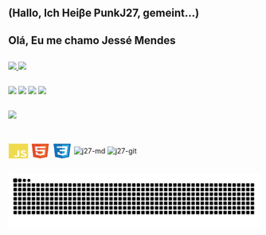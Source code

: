 ## (Hallo, Ich Heiβe PunkJ27, gemeint...)  
## Olá, Eu me chamo Jessé Mendes
<div style="display: inline_block; margin-top: 30px; margin-bottom: 30px;">
  <a href="https://github.com/J27mendes">
  <img height="180em" src="https://github-readme-stats.vercel.app/api?username=J27mendes&show_icons=true&theme=light&include_all_commits=true&count_private=true"/>
  <img height="180em" src="https://github-readme-stats.vercel.app/api/top-langs/?username=J27mendes&layout=compact&langs_count=16&theme=light"/>
<div style="display: inline_block; margin-top: 30px; margin-top:30px;">
  <a href="https://www.youtube.com/results?search_query=genese+maldita" target="_blank"><img src="https://img.shields.io/badge/-GÊNESE MALDITA-%23EA4335?style=for-the-badge&logo=youtube&logoColor=white"></a>
  <a href="https://www.instagram.com/punkj27/" target="_blank"><img src="https://img.shields.io/badge/-Instagram-%23E4405F?style=for-the-badge&logo=instagram&logoColor=white"></a>
  <a href = "mailto: mendes_j27@hotmail.com"><img src="https://img.shields.io/badge/-hotmail-%23333?style=for-the-badge&logo=hotmail&logoColor=white"></a>
  <a href="https://www.linkedin.com/in/jess%C3%A9-mendes-3933841ab/" target="_blank"><img src="https://img.shields.io/badge/-LinkedIn-%230077B5?style=for-the-badge&logo=linkedin&logoColor=white"></a>
</div>
<div style="margin-top: 30px;margin-bottom: 30px;"> 
    <img src="https://gifdownload.net/wp-content/uploads/2020/03/roda-punk-gif-1.gif"/>
</div> 
<div style="display: inline_block; margin-top: 30px; margin-bottom: 30px;"><br>
  <img align="center" alt="j27-Js" height="30" width="40" src="https://raw.githubusercontent.com/devicons/devicon/master/icons/javascript/javascript-plain.svg">
  <img align="center" alt="j27-HTML" height="30" width="40" src="https://raw.githubusercontent.com/devicons/devicon/master/icons/html5/html5-original.svg">
  <img align="center" alt="j27-CSS" height="30" width="40" src="https://raw.githubusercontent.com/devicons/devicon/master/icons/css3/css3-original.svg">
  <img align="center" alt="j27-md" height="30" width="40" src="https://cdn.icon-icons.com/icons2/2389/PNG/512/markdown_logo_icon_145085.png">
 <img align="center" alt="j27-git" height="30" width="40" src="https://victoriakallsen.files.wordpress.com/2018/08/git-icon-1788c.png">
</div>

  ![Snake animation](https://github.com/J27mendes/J27mendes/blob/main/github-contribution-grid-snake.svg)
</div>
